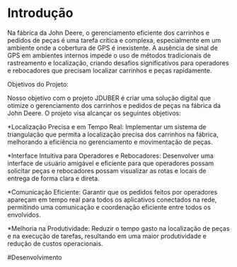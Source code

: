 # Introdução 

  Na fábrica da John Deere, o gerenciamento eficiente dos carrinhos e pedidos de peças é uma tarefa crítica e complexa, especialmente em um ambiente onde a cobertura de GPS é inexistente. A ausência de sinal de GPS em ambientes internos impede o uso de métodos tradicionais de rastreamento e localização, criando desafios significativos para operadores e rebocadores que precisam localizar carrinhos e peças rapidamente.

Objetivos do Projeto: 

  Nosso objetivo com o projeto JDUBER é criar uma solução digital que otimize o gerenciamento dos carrinhos e pedidos de peças na fábrica da John Deere. O projeto visa alcançar os seguintes objetivos:

*Localização Precisa e em Tempo Real: Implementar um sistema de triangulação que permita a localização precisa dos carrinhos na fábrica, melhorando a eficiência no gerenciamento e movimentação de peças.

*Interface Intuitiva para Operadores e Rebocadores: Desenvolver uma interface de usuário amigável e eficiente para que operadores possam solicitar peças e rebocadores possam visualizar as rotas e locais de entrega de forma clara e direta.

*Comunicação Eficiente: Garantir que os pedidos feitos por operadores apareçam em tempo real para todos os aplicativos conectados na rede, permitindo uma comunicação e coordenação eficiente entre todos os envolvidos.

*Melhoria na Produtividade: Reduzir o tempo gasto na localização de peças e na execução de tarefas, resultando em uma maior produtividade e redução de custos operacionais.

#Desenvolvimento

